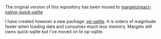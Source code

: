 The original version of this repository has been moved to [margelo/react-native-quick-sqlite](https://github.com/margelo/react-native-quick-sqlite)

I have created however a new package: [op-sqlite](https://github.com/OP-Engineering/op-sqlite). It is orders of magnitude faster when loading data and consumes much less memory. Margelo still owns quick-sqlite but I've moved on to op-sqlite.
